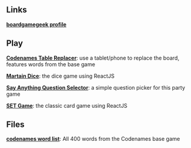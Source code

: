 ## Links

[**boardgamegeek profile**](https://www.boardgamegeek.com/user/cardflopper)

## Play

[**Codenames Table Replacer**](codenames): use a tablet/phone to replace the board, features words from the base game

[**Martain Dice**](set): the dice game using ReactJS

[**Say Anything Question Selector**](sayanything): a simple question picker for this party game

[**SET Game**](set): the classic card game using ReactJS

## Files
[**codenames word list**](codenames/codenames_words.txt): All 400 words from the Codenames base game 
